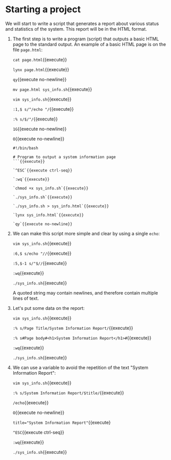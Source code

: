 # Starting a project

We will start to write a script that generates a report about various
status and statistics of the system. This report will be in the HTML
format.

1. The first step is to write a program (script) that outputs a basic
   HTML page to the standard output. An example of a basic HTML page
   is on the file `page.html`:
   
   `cat page.html`{{execute}}
   
   `lynx page.html`{{execute}}
   
   `qy`{{execute no-newline}}
   
   `mv page.html sys_info.sh`{{execute}}
   
   `vim sys_info.sh`{{execute}}
   
   `:1,$ s/^/echo "/`{{execute}}
   
   `:% s/$/"/`{{execute}}
   
   `1G`{{execute no-newline}}
   
   `O`{{execute no-newline}}
   
   ```
   #!/bin/bash
   
   # Program to output a system information page
   ```{{execute}}
   
   `^ESC`{{execute ctrl-seq}}
   
   `:wq`{{execute}}
   
   `chmod +x sys_info.sh`{{execute}}
   
   `./sys_info.sh`{{execute}}

   `./sys_info.sh > sys_info.html`{{execute}}
   
   `lynx sys_info.html`{{execute}}
   
   `qy`{{execute no-newline}}

2. We can make this script more simple and clear by using a single
   `echo`:
   
   `vim sys_info.sh`{{execute}}
   
   `:6,$ s/echo "//`{{execute}}
   
   `:5,$-1 s/"$//`{{execute}}
   
   `:wq`{{execute}}
   
   `./sys_info.sh`{{execute}}

   A quoted string may contain newlines, and therefore contain
   multiple lines of text.
   
3. Let's put some data on the report:

   `vim sys_info.sh`{{execute}}
   
   `:% s/Page Title/System Information Report/`{{execute}}

   `:% s#Page body#<h1>System Information Report</h1>#`{{execute}}

   `:wq`{{execute}}
   
   `./sys_info.sh`{{execute}}

4. We can use a variable to avoid the repetition of the text "System
   Information Report":

   `vim sys_info.sh`{{execute}}
   
   `:% s/System Information Report/$title/`{{execute}}
   
   `/echo`{{execute}}
   
   `O`{{execute no-newline}}
   
   `title="System Information Report"`{{execute}
   
   `^ESC`{{execute ctrl-seq}}
   
   `:wq`{{execute}}
   
   `./sys_info.sh`{{execute}}
